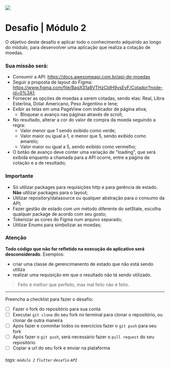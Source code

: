 ![](https://i.imgur.com/xG74tOh.png)

# Desafio | Módulo 2

O objetivo deste desafio e aplicar todo o conhecimento adquirido ao longo do módulo, para desenvolver uma aplicação que realiza a cotação de moedas.


### Sua missão será:
- Consumir a API: https://docs.awesomeapi.com.br/api-de-moedas
- Seguir a proposta de layout do Figma: https://www.figma.com/file/BagX31a8VTHzCldH9vsEvF/Cotador?node-id=0%3A1;
- Fornecer as opções de moedas a serem cotadas, sendo elas: Real, Libra Esterlina, Dólar Americano, Peso Argentino e Iene;
- Exibir as telas em uma PageView com indicador de página ativa;
    - Bloquear o avanço nas páginas através de scroll;
- No resultado, alterar a cor do valor de compra da moeda seguindo a regra:
    - Valor menor que 1 sendo exibido como verde;
    - Valor maior ou igual a 1, e menor que 5, sendo exibido como amarelo;
    - Valor maior ou igual a 5, sendo exibido como vermelho;
- O botão de avanço deve conter uma variação de "loading", que será exibida enquanto a chamada para a API ocorre, entre a página de cotação e a de resultado;

### Importante
- Só utilizar packages para requisições http e para gerência de estado. **Não** utilizar packages para o layout;
- Utilizar repository/datasource ou qualquer abstração para o consumo da API;
- Fazer gestão de estado com um método diferente do setState, escolha qualquer package de acordo com seu gosto;
- Tokenizar as cores do Figma num arquivo separado;
- Utilizar Enums para simbolizar as moedas;

### Atenção
**Todo código que não for refletido na execução do aplicativo será desconsiderado**. Exemplos: 
- criar uma classe de gerencimanento de estado que não está sendo utiliza 
- realizar uma requisição em que o resultado não tá sendo utilizado.

> Feito é melhor que perfeito, mas mal feito não é feito.


---

Preencha a checklist para fazer o desafio:

-   [ ] Fazer o fork do repositório para sua conta
-   [ ] Executar `git clone` do seu fork no terminal para clonar o repositório, ou clonar de outra maneira
-   [ ] Após fazer e commitar todos os exercícios fazer o `git push` para seu fork
-   [ ] Após fazer o `git push`, será necessário fazer o `pull request` do seu repositório
-   [ ] Copiar a url do seu fork e enviar na plataforma

###### tags: `módulo 2` `flutter` `desafio` `API`
